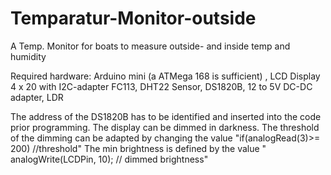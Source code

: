 # Temparatur-Monitor-outside
A Temp. Monitor for boats to measure outside- and inside temp and humidity

Required hardware: Arduino mini (a ATMega 168 is sufficient) , LCD Display 4 x 20 with I2C-adapter FC113, DHT22 Sensor, DS1820B, 12 to 5V DC-DC adapter, LDR

The address of the DS1820B has to be identified and inserted into the code prior programming.
The display can be dimmed in darkness.
The threshold of the dimming can be adapted by changing the value "if(analogRead(3)>= 200)	//threshold"
The min brightness is defined by the value "  analogWrite(LCDPin, 10);  // dimmed brightness"
